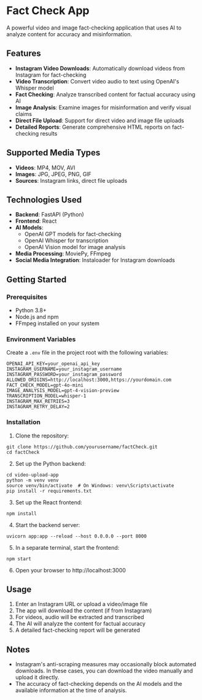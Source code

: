 # Fact Check App

A powerful video and image fact-checking application that uses AI to analyze content for accuracy and misinformation.

## Features

- **Instagram Video Downloads**: Automatically download videos from Instagram for fact-checking
- **Video Transcription**: Convert video audio to text using OpenAI's Whisper model
- **Fact Checking**: Analyze transcribed content for factual accuracy using AI
- **Image Analysis**: Examine images for misinformation and verify visual claims
- **Direct File Upload**: Support for direct video and image file uploads
- **Detailed Reports**: Generate comprehensive HTML reports on fact-checking results

## Supported Media Types

- **Videos**: MP4, MOV, AVI
- **Images**: JPG, JPEG, PNG, GIF
- **Sources**: Instagram links, direct file uploads

## Technologies Used

- **Backend**: FastAPI (Python)
- **Frontend**: React
- **AI Models**:
  - OpenAI GPT models for fact-checking
  - OpenAI Whisper for transcription
  - OpenAI Vision model for image analysis
- **Media Processing**: MoviePy, FFmpeg
- **Social Media Integration**: Instaloader for Instagram downloads

## Getting Started

### Prerequisites

- Python 3.8+
- Node.js and npm
- FFmpeg installed on your system

### Environment Variables

Create a `.env` file in the project root with the following variables:

```
OPENAI_API_KEY=your_openai_api_key
INSTAGRAM_USERNAME=your_instagram_username
INSTAGRAM_PASSWORD=your_instagram_password
ALLOWED_ORIGINS=http://localhost:3000,https://yourdomain.com
FACT_CHECK_MODEL=gpt-4o-mini
IMAGE_ANALYSIS_MODEL=gpt-4-vision-preview
TRANSCRIPTION_MODEL=whisper-1
INSTAGRAM_MAX_RETRIES=3
INSTAGRAM_RETRY_DELAY=2
```

### Installation

1. Clone the repository:
```
git clone https://github.com/yourusername/factCheck.git
cd factCheck
```

2. Set up the Python backend:
```
cd video-upload-app
python -m venv venv
source venv/bin/activate  # On Windows: venv\Scripts\activate
pip install -r requirements.txt
```

3. Set up the React frontend:
```
npm install
```

4. Start the backend server:
```
uvicorn app:app --reload --host 0.0.0.0 --port 8000
```

5. In a separate terminal, start the frontend:
```
npm start
```

6. Open your browser to http://localhost:3000

## Usage

1. Enter an Instagram URL or upload a video/image file
2. The app will download the content (if from Instagram)
3. For videos, audio will be extracted and transcribed
4. The AI will analyze the content for factual accuracy
5. A detailed fact-checking report will be generated

## Notes

- Instagram's anti-scraping measures may occasionally block automated downloads. In these cases, you can download the video manually and upload it directly.
- The accuracy of fact-checking depends on the AI models and the available information at the time of analysis.

